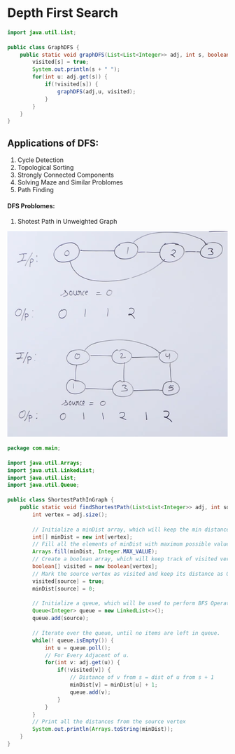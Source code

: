 # Depth First Search

```java
import java.util.List;

public class GraphDFS {
    public static void graphDFS(List<List<Integer>> adj, int s, boolean[] visited) {
        visited[s] = true;
        System.out.println(s + " ");
        for(int u: adj.get(s)) {
            if(!visited[s]) {
                graphDFS(adj,u, visited);
            }
        }
    }
}
```

## Applications of DFS:

1. Cycle Detection
2. Topological Sorting
3. Strongly Connected Components
4. Solving Maze and Similar Problomes
5. Path Finding


#### DFS Problomes:

1. Shotest Path in Unweighted Graph

![DFS Shortest Path For Unweighted Graph](images/dfs-shortest-path-1.png)

```java
package com.main;

import java.util.Arrays;
import java.util.LinkedList;
import java.util.List;
import java.util.Queue;

public class ShortestPathInGraph {
    public static void findShortestPath(List<List<Integer>> adj, int source) {
        int vertex = adj.size();

        // Initialize a minDist array, which will keep the min distances of vertices from source s.
        int[] minDist = new int[vertex];
        // Fill all the elements of minDist with maximum possible value.
        Arrays.fill(minDist, Integer.MAX_VALUE);
        // Create a boolean array, which will keep track of visited vertices.
        boolean[] visited = new boolean[vertex];
        // Mark the source vertex as visited and keep its distance as 0.
        visited[source] = true;
        minDist[source] = 0;
        
        // Initialize a queue, which will be used to perform BFS Operation.
        Queue<Integer> queue = new LinkedList<>();
        queue.add(source);

        // Iterate over the queue, until no items are left in queue.
        while(! queue.isEmpty()) {
            int u = queue.poll();
            // For Every Adjacent of u.
            for(int v: adj.get(u)) {
                if(!visited[v]) {
                    // Distance of v from s = dist of u from s + 1
                    minDist[v] = minDist[u] + 1;
                    queue.add(v);
                }
            }
        }
        // Print all the distances from the source vertex
        System.out.println(Arrays.toString(minDist));
    }
}
```